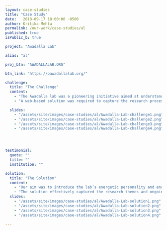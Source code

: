 ```yaml
---
layout: case-studies
title: "Case Study"
date:   2018-09-17 10:00:00 -0500
author: Kritika Mehta
permalink: /our-work/case-studies/al
published: true
isPublic_b: true

project: "Awadalla Lab"

alias: "al"

proj_btn: "AWADALLALAB.ORG"

btn_link: "https://pawadallalab.org/"

challenge:
  title: "The Challenge"
  content:
    - "The Awadalla lab was a pioneering initiative aimed at understanding individual health trajectories using population genomics. The focus was on the individual to understand how populations evolve."
    - "A web-based solution was required to capture the research processes and collaborative team environment behind the Lab efforts. The primary objective of the research was to investigate underlying genomic and environmental contributions associated with disease trajectories in Canadian and global populations."

  slides:
    - "/assets/site/images/case-studies/al/Awadalla-Lab-challenge1.png"
    - "/assets/site/images/case-studies/al/Awadalla-Lab-challenge2.png"
    - "/assets/site/images/case-studies/al/Awadalla-Lab-challenge3.png"
    - "/assets/site/images/case-studies/al/Awadalla-Lab-challenge4.png"




testimonial:
  quote: ""
  title: ""
  institution: ""

solution:
  title: "The Solution"
  content:
    - "Our aim was to introduce the lab’s energetic personality and encourage others to join and connect. The social atmosphere and the liveliness of the lab was highlighted through the effective use of colours, iconography, and text styling. By elaborating on the main messages, the site was tailored to suit the needs of the target audience such as bioinformatics researchers, genetics researchers, and students."
    - "The solution effectively captured the research themes and ongoing projects concerning the lab. Strong information hierarchy was required to help researchers locate information by drawing attention to specializations such as precision medicine, personalised genomics, big data and population. The goal was to set the lab apart as an enterprise that encourages freedom of initiative through a collaborative rather than hierarchical environment."
  slides:
    - "/assets/site/images/case-studies/al/Awadalla-Lab-solution1.png"
    - "/assets/site/images/case-studies/al/Awadalla-Lab-solution2.png"
    - "/assets/site/images/case-studies/al/Awadalla-Lab-solution3.png"
    - "/assets/site/images/case-studies/al/Awadalla-Lab-solution4.png"

---
```

